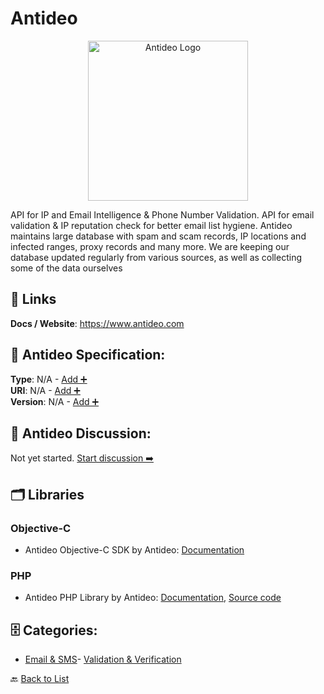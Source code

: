 # Antideo
<p align="center">
    <img width="256" src="https://raw.githubusercontent.com/apis-list/apis-list/main/apis/antideo/logo_256x256.png" alt="Antideo Logo"/>
</p>
API for IP and Email Intelligence & Phone Number Validation. API for email validation & IP reputation check for better email list hygiene. Antideo maintains large database with spam and scam records, IP locations and infected ranges, proxy records and many more.  We are keeping our database updated regularly from various sources, as well as collecting some of the data ourselves

##  🔗 Links
**Docs / Website**: https://www.antideo.com

## 🧬 Antideo Specification:
**Type**: N/A - [Add ➕](https://github.com/apis-list/apis-list/edit/main/apis.yaml#L894)  
**URI**: N/A - [Add ➕](https://github.com/apis-list/apis-list/edit/main/apis.yaml#L894)  
**Version**: N/A - [Add ➕](https://github.com/apis-list/apis-list/edit/main/apis.yaml#L894)

## 💬 Antideo Discussion:
Not yet started. [Start discussion ➡️](https://github.com/apis-list/apis-list/discussions/new)

## 🗂️ Libraries
### Objective-C
- Antideo Objective-C SDK by Antideo: [Documentation](https://github.com/antideo/xcode)
### PHP
- Antideo PHP Library by Antideo: [Documentation](https://www.antideo.com), [Source code](https://github.com/antideo/PHP)


## 🗄️ Categories:
- [Email & SMS](https://github.com/apis-list/apis-list#email--sms-)- [Validation & Verification](https://github.com/apis-list/apis-list#validation--verification-)

🔙  [Back to List](https://github.com/apis-list/apis-list)
